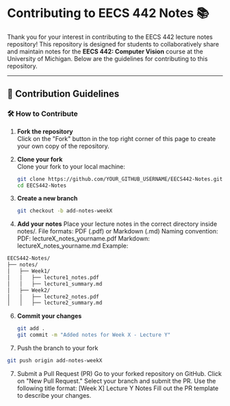 # Contributing to EECS 442 Notes 📚

Thank you for your interest in contributing to the EECS 442 lecture notes repository! This repository is designed for students to collaboratively share and maintain notes for the **EECS 442: Computer Vision** course at the University of Michigan. Below are the guidelines for contributing to this repository.

---

## 📌 Contribution Guidelines

### 🛠 How to Contribute
1. **Fork the repository**  
   Click on the "Fork" button in the top right corner of this page to create your own copy of the repository.

2. **Clone your fork**  
   Clone your fork to your local machine:
   ```bash
   git clone https://github.com/YOUR_GITHUB_USERNAME/EECS442-Notes.git
   cd EECS442-Notes
   ```
3. **Create a new branch**
   ```bash
   git checkout -b add-notes-weekX
   ```
4. **Add your notes**
Place your lecture notes in the correct directory inside notes/.
File formats: PDF (.pdf) or Markdown (.md)
Naming convention:
PDF: lectureX_notes_yourname.pdf
Markdown: lectureX_notes_yourname.md
Example:
```bash
EECS442-Notes/
├── notes/
│   ├── Week1/
│   │   ├── lecture1_notes.pdf
│   │   ├── lecture1_summary.md
│   ├── Week2/
│   │   ├── lecture2_notes.pdf
│   │   ├── lecture2_summary.md
```

6. **Commit your changes**
   ```bash
   git add .
   git commit -m "Added notes for Week X - Lecture Y"
   ```
7. Push the branch to your fork
  ```bash
  git push origin add-notes-weekX
  ```
7. Submit a Pull Request (PR)
Go to your forked repository on GitHub.
Click on "New Pull Request."
Select your branch and submit the PR.
Use the following title format: [Week X] Lecture Y Notes
Fill out the PR template to describe your changes.
